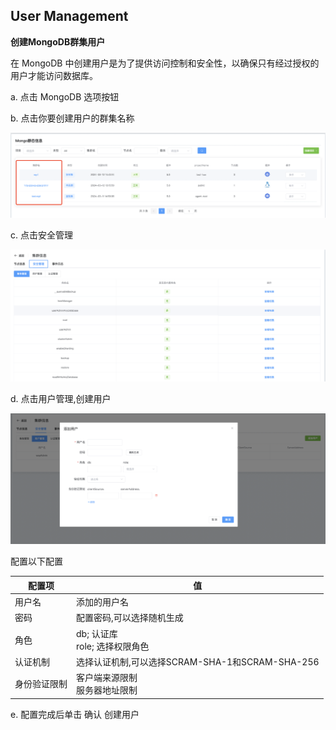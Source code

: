 ## User Management

**创建MongoDB群集用户**

在 MongoDB 中创建用户是为了提供访问控制和安全性，以确保只有经过授权的用户才能访问数据库。



a. 点击 MongoDB 选项按钮

b. 点击你要创建用户的群集名称

![1](../../../../../images/whalealPlatformImages/user1.png)

c. 点击安全管理

![1](../../../../../images/whalealPlatformImages/user2.png)

d. 点击用户管理,创建用户

![1](../../../../../images/whalealPlatformImages/user3.png)

配置以下配置

| 配置项       | 值                                              |
| ------------ | ----------------------------------------------- |
| 用户名       | 添加的用户名                                    |
| 密码         | 配置密码,可以选择随机生成                       |
| 角色         | db; 认证库<br>role; 选择权限角色                |
| 认证机制     | 选择认证机制,可以选择SCRAM-SHA-1和SCRAM-SHA-256 |
| 身份验证限制 | 客户端来源限制<br/>服务器地址限制               |

e. 配置完成后单击 确认 创建用户

